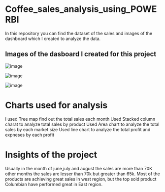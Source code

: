 # Coffee_sales_analysis_using_POWERBI
In this repository you can find the dataset of the sales and images of the dashboard which I created to analyze the data.

## Images of the dasboard I created for this project

![image](https://github.com/user-attachments/assets/f03d9cff-effa-4e5b-97da-fbb33c44edf1)

![image](https://github.com/user-attachments/assets/b2a672bd-deda-43bc-b817-d9941bcba593)

![image](https://github.com/user-attachments/assets/25676dfb-5f61-4661-9963-fee563c57fc8)

# Charts used for analysis
I used Tree map find out the total sales each month
Used Stacked column charat to analyze total sales by product
Used Area chart to analyze the total sales by each market size 
Used line chart to analyze the total profit and expneses by each profit 


# Insights of the project
Usually in the month of june,july and august the sales are more than 70K other months the sales are lesser than 70k but greater than 65k.
Most of the products are achieving great sales in west region, but the top sold product Columbian have performed great in East region.
